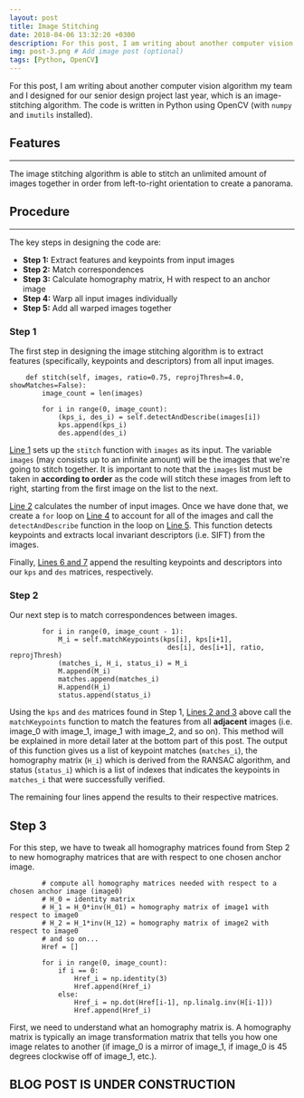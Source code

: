 ```yaml
---
layout: post
title: Image Stitching
date: 2018-04-06 13:32:20 +0300
description: For this post, I am writing about another computer vision algorithm my team and I designed for our senior design project last year, which is an image-stitching algorithm.
img: post-3.png # Add image post (optional)
tags: [Python, OpenCV]
---
```

For this post, I am writing about another computer vision algorithm my team and I designed for our senior design project last year, which is an image-stitching algorithm. The code is written in Python using OpenCV (with `numpy` and `imutils` installed).

## Features
-----
The image stitching algorithm is able to stitch an unlimited amount of images together in order from left-to-right orientation to create a panorama.

## Procedure
-----
The key steps in designing the code are:
* **Step 1:** Extract features and keypoints from input images
* **Step 2:** Match correspondences
* **Step 3:** Calculate homography matrix, H with respect to an anchor image
* **Step 4:** Warp all input images individually
* **Step 5:** Add all warped images together

### **Step 1**
The first step in designing the image stitching algorithm is to extract features (specifically, keypoints and descriptors) from all input images.

```Shell
    def stitch(self, images, ratio=0.75, reprojThresh=4.0, showMatches=False):  
        image_count = len(images)

        for i in range(0, image_count):
            (kps_i, des_i) = self.detectAndDescribe(images[i]) 
            kps.append(kps_i) 
            des.append(des_i)
```

<u>Line 1</u> sets up the `stitch` function with `images` as its input. The variable `images` (may consists up to an infinite amount) will be the images that we're going to stitch together. It is important to note that the `images` list must be taken in **according to order** as the code will stitch these images from left to right, starting from the first image on the list to the next.

<u>Line 2</u> calculates the number of input images. Once we have done that, we create a `for` loop on <u>Line 4</u> to account for all of the images and call the `detectAndDescribe` function in the loop on <u>Line 5</u>. This function detects keypoints and extracts local invariant descriptors (i.e. SIFT) from the images.

Finally, <u>Lines 6 and 7</u> append the resulting keypoints and descriptors into our `kps` and `des` matrices, respectively.

### **Step 2**

Our next step is to match correspondences between images. 

```Shell
        for i in range(0, image_count - 1):
            M_i = self.matchKeypoints(kps[i], kps[i+1],
                                       des[i], des[i+1], ratio, reprojThresh)
            (matches_i, H_i, status_i) = M_i
            M.append(M_i)
            matches.append(matches_i)
            H.append(H_i)
            status.append(status_i)
```

Using the `kps` and `des` matrices found in Step 1, <u>Lines 2 and 3</u> above call the `matchKeypoints` function to match the features from all **adjacent** images (i.e. image_0 with image_1, image_1 with image_2, and so on). This method will be explained in more detail later at the bottom part of this post. The output of this function gives us a list of keypoint matches (`matches_i`), the homography matrix (`H_i`) which is derived from the RANSAC algorithm, and status (`status_i`) which is a list of indexes that indicates the keypoints in `matches_i` that were successfully verified.

The remaining four lines append the results to their respective matrices.

## **Step 3**

For this step, we have to tweak all homography matrices found from Step 2 to new homography matrices that are with respect to one chosen anchor image.

```Shell
        # compute all homography matrices needed with respect to a chosen anchor image (image0)
        # H_0 = identity matrix
        # H_1 = H_0*inv(H_01) = homography matrix of image1 with respect to image0
        # H_2 = H_1*inv(H_12) = homography matrix of image2 with respect to image0
        # and so on...
        Href = []

        for i in range(0, image_count):
            if i == 0:
                Href_i = np.identity(3)
                Href.append(Href_i)
            else:
                Href_i = np.dot(Href[i-1], np.linalg.inv(H[i-1]))
                Href.append(Href_i)
```
First, we need to understand what an homography matrix is. A homography matrix is typically an image transformation matrix that tells you how one image relates to another (if image_0 is a mirror of image_1, if image_0 is 45 degrees clockwise off of image_1, etc.). 


## BLOG POST IS UNDER CONSTRUCTION
